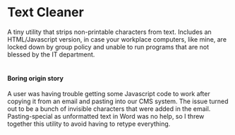 # Text Cleaner
A tiny utility that strips non-printable characters from text. Includes an HTML/Javascript version, in case your workplace computers, like mine, are locked down by group policy and unable to run programs that are not blessed by the IT department.  
<br>

#### Boring origin story
A user was having trouble getting some Javascript code to work after copying it from an email and pasting into our CMS system. The issue turned out to be a bunch of invisible characters that were added in the email. Pasting-special as unformatted text in Word was no help, so I threw together this utility to avoid having to retype everything.